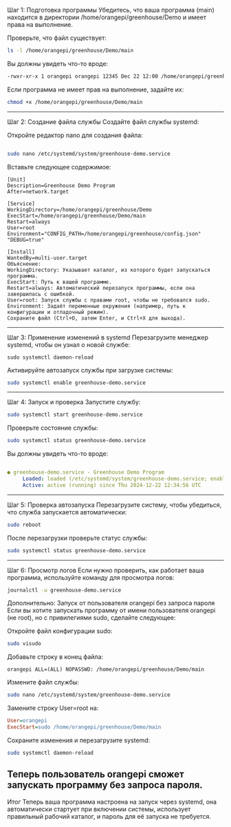 Шаг 1: Подготовка программы
Убедитесь, что ваша программа (main) находится в директории /home/orangepi/greenhouse/Demo и имеет права на выполнение.

Проверьте, что файл существует:

```bash
ls -l /home/orangepi/greenhouse/Demo/main
```
Вы должны увидеть что-то вроде:

```bash
-rwxr-xr-x 1 orangepi orangepi 12345 Dec 22 12:00 /home/orangepi/greenhouse/Demo/main
```
Если программа не имеет прав на выполнение, задайте их:

```bash
chmod +x /home/orangepi/greenhouse/Demo/main
```
--------
Шаг 2: Создание файла службы
Создайте файл службы systemd:

Откройте редактор nano для создания файла:

```bash

sudo nano /etc/systemd/system/greenhouse-demo.service
```
Вставьте следующее содержимое:

```
[Unit]
Description=Greenhouse Demo Program
After=network.target

[Service]
WorkingDirectory=/home/orangepi/greenhouse/Demo
ExecStart=/home/orangepi/greenhouse/Demo/main
Restart=always
User=root
Environment="CONFIG_PATH=/home/orangepi/greenhouse/config.json" "DEBUG=true"

[Install]
WantedBy=multi-user.target
Объяснение:
WorkingDirectory: Указывает каталог, из которого будет запускаться программа.
ExecStart: Путь к вашей программе.
Restart=always: Автоматический перезапуск программы, если она завершилась с ошибкой.
User=root: Запуск службы с правами root, чтобы не требовался sudo.
Environment: Задаёт переменные окружения (например, путь к конфигурации и отладочный режим).
Сохраните файл (Ctrl+O, затем Enter, и Ctrl+X для выхода).
```
-------
Шаг 3: Применение изменений в systemd
Перезагрузите менеджер systemd, чтобы он узнал о новой службе:

```bush
sudo systemctl daemon-reload
```

Активируйте автозапуск службы при загрузке системы:

```bash
sudo systemctl enable greenhouse-demo.service
```

------
Шаг 4: Запуск и проверка
Запустите службу:

```bash
sudo systemctl start greenhouse-demo.service
```

Проверьте состояние службы:

```bash
sudo systemctl status greenhouse-demo.service
```

Вы должны увидеть что-то вроде:

```yaml

● greenhouse-demo.service - Greenhouse Demo Program
     Loaded: loaded (/etc/systemd/system/greenhouse-demo.service; enabled)
     Active: active (running) since Thu 2024-12-22 12:34:56 UTC
```

-----

Шаг 5: Проверка автозапуска
Перезагрузите систему, чтобы убедиться, что служба запускается автоматически:

```bash
sudo reboot
```

После перезагрузки проверьте статус службы:

```bash
sudo systemctl status greenhouse-demo.service
```

-----

Шаг 6: Просмотр логов
Если нужно проверить, как работает ваша программа, используйте команду для просмотра логов:

```bash
journalctl -u greenhouse-demo.service
```

Дополнительно: Запуск от пользователя orangepi без запроса пароля
Если вы хотите запускать программу от имени пользователя orangepi (не root), но с привилегиями sudo, сделайте следующее:

Откройте файл конфигурации sudo:

```bash
sudo visudo
```

Добавьте строку в конец файла:

```plaintext
orangepi ALL=(ALL) NOPASSWD: /home/orangepi/greenhouse/Demo/main
```

Измените файл службы:

```bash
sudo nano /etc/systemd/system/greenhouse-demo.service
```

Замените строку User=root на:

```ini
User=orangepi
ExecStart=sudo /home/orangepi/greenhouse/Demo/main
```

Сохраните изменения и перезагрузите systemd:

```bash
sudo systemctl daemon-reload
```

Теперь пользователь orangepi сможет запускать программу без запроса пароля.
-----
Итог
Теперь ваша программа настроена на запуск через systemd, она автоматически стартует при включении системы, использует правильный рабочий каталог, и пароль для её запуска не требуется.
